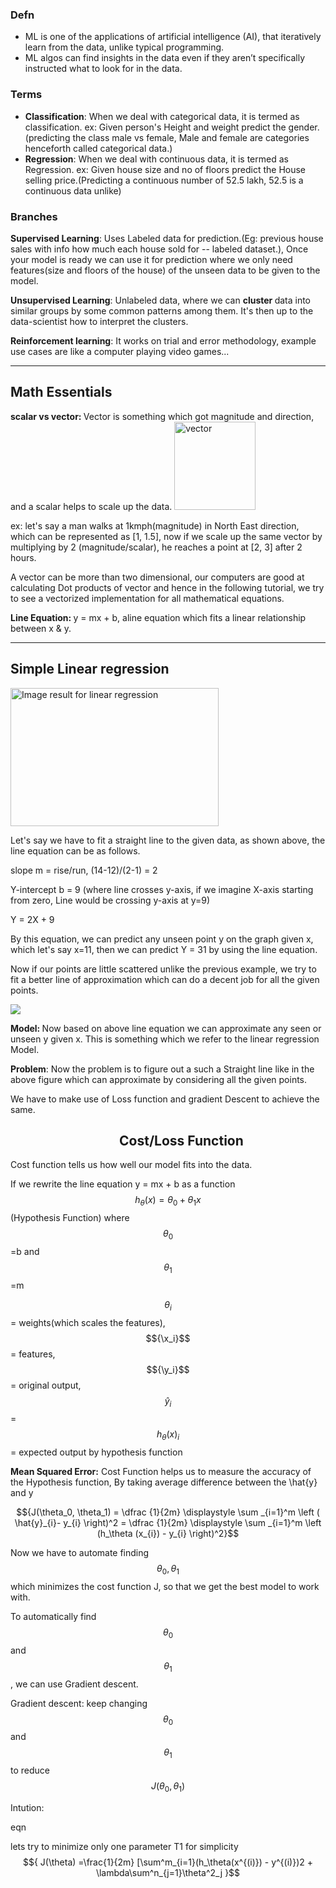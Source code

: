 
<h3 class="graf graf--h3">Defn</h3>
<ul>
	<li>ML is one of the applications of artificial intelligence (AI), that iteratively learn from the data, unlike typical programming.</li>
	<li>ML algos can find insights in the data even if they aren’t specifically instructed what to look for in the data.</li>
</ul>
<h3 class="graf graf--h3">Terms</h3>
<ul>
	<li><strong class="markup--strong markup--blockquote-strong">Classification</strong>: When we deal with categorical data, it is termed as classification. ex: Given person's Height and weight predict the gender. (predicting the class male vs female, Male and female are categories henceforth called categorical data.)</li>
	<li><strong class="markup--strong markup--blockquote-strong">Regression</strong>: When we deal with continuous data, it is termed as Regression.          ex: Given house size and no of floors predict the House selling price.(Predicting a continuous number of 52.5 lakh, 52.5 is a continuous data unlike)</li>
</ul>
<h3 class="graf graf--h3">Branches</h3>
<strong class="markup--strong markup--blockquote-strong">Supervised Learning</strong>: Uses Labeled data for prediction.(Eg: previous house sales with info how much each house sold for -- labeled dataset.), Once your model is ready we can use it for prediction where we only need features(size and floors of the house) of the unseen data to be given to the model.

<strong class="markup--strong markup--blockquote-strong">Unsupervised Learning</strong>: Unlabeled data, where we can <strong class="markup--strong markup--blockquote-strong">cluster </strong>data into similar groups by some common patterns among them. It's then up to the data-scientist how to interpret the clusters.

<strong class="markup--strong markup--blockquote-strong">Reinforcement learning</strong>: It works on trial and error methodology, example use cases are like a computer playing video games...

<hr />

<h2 class="graf graf--h3">                                       Math Essentials</h2>
<strong class="markup--strong markup--blockquote-strong">scalar vs vector: </strong><strong class="markup--strong markup--blockquote-strong"> </strong>Vector is something which got magnitude and direction, and a scalar helps to scale up the data.

<img class="alignnone  wp-image-15" src="https://themlrecipes.files.wordpress.com/2018/02/vector.png" alt="vector" width="130" height="141" />

ex: let's say a man walks at 1kmph(magnitude) in North East direction, which can be represented as [1, 1.5], now if we scale up the same vector by multiplying by 2 (magnitude/scalar), he reaches a point at [2, 3] after 2 hours.

A vector can be more than two dimensional, our computers are good at calculating Dot products of vector and hence in the following tutorial, we try to see a vectorized implementation for all mathematical equations.

<strong class="markup--strong markup--blockquote-strong">Line Equation:  </strong>y = mx + b,  aline equation which fits a linear relationship between x & y.

<hr />

<h2 class="graf graf--h3">                             <strong>Simple Linear regression</strong></h2>
<img class="" src="https://www.mathworks.com/help/symbolic/mupad_ug/math-statistics-fits-linear-36e42cfe.png" alt="Image result for linear regression" width="333" height="221" />

Let's say we have to fit a straight line to the given data, as shown above, the line equation can be as follows.

slope m = rise/run, (14-12)/(2-1) = 2

Y-intercept b = 9 (where line crosses y-axis, if we imagine X-axis starting from zero, Line would be crossing y-axis at y=9)

Y = 2X + 9

By this equation, we can predict any unseen point y on the graph given x, which let's say x=11, then we can predict Y = 31 by using the line equation.

Now if our points are little scattered unlike the previous example, we try to fit a better line of approximation which can do a decent job for all the given points.

<img src="https://scontent.fblr4-1.fna.fbcdn.net/v/t34.0-12/28534536_1403493129762387_1986054821_n.png?oh=414bfcee5200ea3d4507513230d645e8&oe=5A98DCB0" />

<strong class="markup--strong markup--blockquote-strong">Model:  </strong>Now based on above line equation we can approximate any seen or unseen y given x. This is something which we refer to the linear regression Model.

<strong class="markup--strong markup--blockquote-strong">Problem</strong>: Now the problem is to figure out a such a Straight line like in the above figure which can approximate by considering all the given points.

We have to make use of Loss function and gradient Descent to achieve the same.
<h2 class="graf graf--h3"><strong>                                   Cost/</strong><strong>Loss Function</strong></h2>
Cost function tells us how well our model fits into the data.

If we rewrite the line equation y = mx + b as a function $${h_\theta(x) = \theta_0 +\theta_1x}$$ (Hypothesis Function) where $${\theta_0}$$=b and $${\theta_1}$$=m

$${\theta_i}$$ = weights(which scales the features), $${\x_i}$$ = features, $${\y_i}$$ = original output, $${\hat{y}_{i}}$$ = $${h_\theta(x)_i}$$ = expected output by hypothesis function

<strong>Mean Squared Error:</strong> Cost Function helps us to measure the accuracy of the Hypothesis function, By taking average difference between the \hat{y} and y

$${J(\theta_0, \theta_1) = \dfrac {1}{2m} \displaystyle \sum _{i=1}^m \left ( \hat{y}_{i}- y_{i} \right)^2 = \dfrac {1}{2m} \displaystyle \sum _{i=1}^m \left (h_\theta (x_{i}) - y_{i} \right)^2}$$

Now we have to automate finding $${\theta_0, \theta_1}$$ which minimizes the cost function J, so that we get the best model to work with.

To automatically find $${\theta_0}$$ and $${\theta_1}$$, we can use Gradient descent.

Gradient descent:  keep changing $${\theta_0}$$ and $${\theta_1}$$ to reduce $${J(\theta_0, \theta_1)}$$

Intution:

eqn

lets try to minimize only one parameter T1 for simplicity
$${
J(\theta) =\frac{1}{2m}
[\sum^m_{i=1}(h_\theta(x^{(i)}) -
y^{(i)})2 + \lambda\sum^n_{j=1}\theta^2_j
}$$

<script src="https://cdnjs.cloudflare.com/ajax/libs/mathjax/2.7.1/MathJax.js?config=TeX-AMS_HTML"></script>
